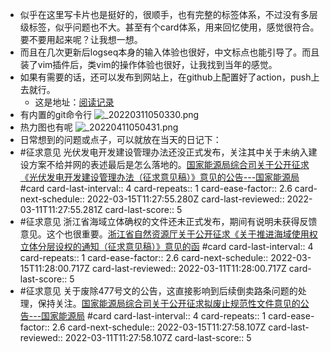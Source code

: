 - 似乎在这里写卡片也是挺好的，很顺手，也有完整的标签体系，不过没有多层级标签，似乎问题也不大。甚至有个card体系，用来回忆使用，感觉很符合。要不要用起来呢？让我想一想。
- 而且在几次更新后logseq本身的输入体验也很好，中文标点也能引导了。而且装了vim插件后，类vim的操作体验也很好，让我找到当年的感觉。
- 如果有需要的话，还可以发布到网站上，在github上配置好了action，push上去就行。
	- 这是地址：[阅读记录](https://logseq.snipersteve.fun/#/page/%E9%98%85%E8%AF%BB%E8%AE%B0%E5%BD%95)
- 有内置的git命令行
  ![_20220311050330.png](../assets/_20220311050330_1646989430431_0.png)
- 热力图也有呢
  ![_20220411050431.png](../assets/_20220411050431_1646989475074_0.png)
- 日常想到的问题或点子，可以就放在当天的日记下：
- #征求意见 光伏发电开发建设管理办法还没正式发布，关注其中关于未纳入建设方案不给并网的表述最后是怎么落地的。[国家能源局综合司关于公开征求《光伏发电开发建设管理办法（征求意见稿）》意见的公告---国家能源局](http://www.nea.gov.cn/2021-11/26/c_1310334796.htm) #card
  card-last-interval:: 4
  card-repeats:: 1
  card-ease-factor:: 2.6
  card-next-schedule:: 2022-03-15T11:27:55.280Z
  card-last-reviewed:: 2022-03-11T11:27:55.281Z
  card-last-score:: 5
- #征求意见 浙江省海域立体确权的文件还未正式发布，期间有说明未获得反馈意见。这个也很重要。[浙江省自然资源厅关于公开征求《关于推进海域使用权立体分层设权的通知（征求意见稿）》意见的函](http://zrzyt.zj.gov.cn/art/2021/11/3/art_1289924_58945262.html) #card
  card-last-interval:: 4
  card-repeats:: 1
  card-ease-factor:: 2.6
  card-next-schedule:: 2022-03-15T11:28:00.717Z
  card-last-reviewed:: 2022-03-11T11:28:00.717Z
  card-last-score:: 5
- #征求意见 关于废除477号文的公告，这直接影响到后续倒卖路条问题的处理，保持关注。[国家能源局综合司关于公开征求拟废止规范性文件意见的公告---国家能源局](http://www.nea.gov.cn/2022-01/06/c_1310411657.htm) #card
  card-last-interval:: 4
  card-repeats:: 1
  card-ease-factor:: 2.6
  card-next-schedule:: 2022-03-15T11:27:58.107Z
  card-last-reviewed:: 2022-03-11T11:27:58.107Z
  card-last-score:: 5